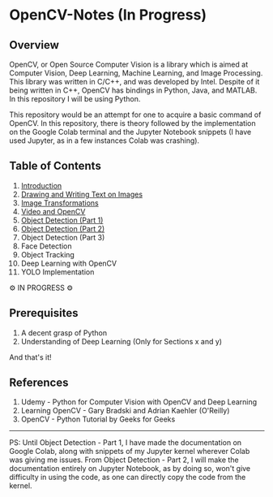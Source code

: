 # OpenCV-Notes (In Progress)

**Overview** 
------------------------
OpenCV, or Open Source Computer Vision is a library which is aimed at Computer Vision, Deep Learning, Machine Learning, and Image Processing. This library was written in C/C++, and was developed by Intel. Despite of it being written in C++, OpenCV has bindings in Python, Java, and MATLAB. In this repository I will be using Python.

This repository would be an attempt for one to acquire a basic command of OpenCV. In this repository, there is theory followed by the implementation on the Google Colab terminal and the Jupyter Notebook snippets (I have used Jupyter, as in a few instances Colab was crashing).

**Table of Contents**
------------------------
1) <a href="https://github.com/Anurag-Gade/OpenCV-Notes/blob/main/Introduction.ipynb">Introduction</a>
2) <a href="https://github.com/Anurag-Gade/OpenCV-Notes/blob/main/Drawing_and_Writing_Text_on_Images.ipynb">Drawing and Writing Text on Images</a>
3) <a href="https://github.com/Anurag-Gade/OpenCV-Notes/blob/main/Image_Transformations.ipynb">Image Transformations</a>
4) <a href="https://github.com/Anurag-Gade/OpenCV-Notes/blob/main/Video_and_OpenCV.ipynb">Video and OpenCV</a>
5) <a href="https://github.com/Anurag-Gade/OpenCV-Notes/blob/main/Object_Detection_(Part_1).ipynb">Object Detection (Part 1)</a>
6) <a href="https://github.com/Anurag-Gade/OpenCV-Notes/blob/main/Object%20Detection%20(Part%202).ipynb">Object Detection (Part 2)</a>
7) Object Detection (Part 3)
8) Face Detection
9) Object Tracking
10) Deep Learning with OpenCV
11) YOLO Implementation

⚙️ IN PROGRESS ⚙️


**Prerequisites**
-----------------------
1) A decent grasp of Python
2) Understanding of Deep Learning (Only for Sections x and y)

And that's it!

**References**
-----------------------
1) Udemy - Python for Computer Vision with OpenCV and Deep Learning
2) Learning OpenCV - Gary Bradski and Adrian Kaehler (O'Reilly)
3) OpenCV - Python Tutorial by Geeks for Geeks
-----------------------

PS: Until Object Detection - Part 1, I have made the documentation on Google Colab, along with snippets of my Jupyter kernel wherever Colab was giving me issues. From Object Detection - Part 2, I will make the documentation entirely on Jupyter Notebook, as by doing so, won't give difficulty in using the code, as one can directly copy the code from the kernel.
